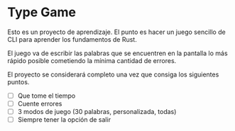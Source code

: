 # Type Game

Esto es un proyecto de aprendizaje. El punto es hacer un juego sencillo de CLI para aprender los fundamentos de Rust.

El juego va de escribir las palabras que se encuentren en la pantalla lo más rápido posible cometiendo la mínima cantidad de errores.

El proyecto se considerará completo una vez que consiga los siguientes puntos.

- [ ] Que tome el tiempo 
- [ ] Cuente errores
- [ ] 3 modos de juego (30 palabras, personalizada, todas)
- [ ] Siempre tener la opción de salir